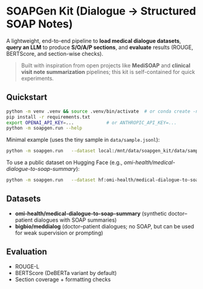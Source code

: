 # SOAPGen Kit (Dialogue → Structured SOAP Notes)

A lightweight, end-to-end pipeline to **load medical dialogue datasets**, **query an LLM** to produce **S/O/A/P sections**, and **evaluate** results (ROUGE, BERTScore, and section-wise checks).

> Built with inspiration from open projects like **MediSOAP** and **clinical visit note summarization** pipelines; this kit is self-contained for quick experiments.

## Quickstart

```bash
python -m venv .venv && source .venv/bin/activate  # or conda create -n soapgen python=3.10
pip install -r requirements.txt
export OPENAI_API_KEY=...            # or ANTHROPIC_API_KEY=...
python -m soapgen.run --help
```

Minimal example (uses the tiny sample in `data/sample.jsonl`):
```bash
python -m soapgen.run   --dataset local:/mnt/data/soapgen_kit/data/sample.jsonl   --provider openai --model gpt-4o-mini   --out_dir /mnt/data/soapgen_kit/outputs
```

To use a public dataset on Hugging Face (e.g., *omi-health/medical-dialogue-to-soap-summary*):
```bash
python -m soapgen.run   --dataset hf:omi-health/medical-dialogue-to-soap-summary   --provider openai --model gpt-4o-mini   --split validation --limit 50   --out_dir /mnt/data/soapgen_kit/outputs
```

## Datasets

- **omi-health/medical-dialogue-to-soap-summary** (synthetic doctor–patient dialogues with SOAP summaries)
- **bigbio/meddialog** (doctor–patient dialogues; no SOAP, but can be used for weak supervision or prompting)

## Evaluation

- ROUGE-L
- BERTScore (DeBERTa variant by default)
- Section coverage + formatting checks
